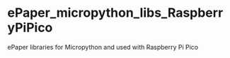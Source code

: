 # ePaper_micropython_libs_RaspberryPiPico
ePaper libraries for Micropython and used with Raspberry Pi Pico
